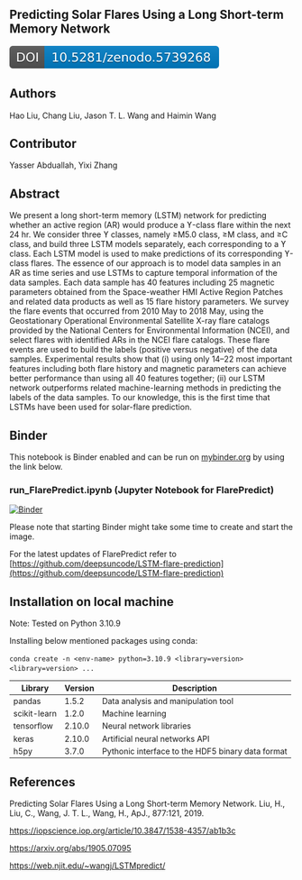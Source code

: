 ## Predicting Solar Flares Using a Long Short-term Memory Network
[![DOI](https://github.com/ccsc-tools/zenodo_icons/blob/main/icons/lstm-flare-predict.svg)](https://zenodo.org/badge/latestdoi/433245747)

## Authors

Hao Liu, Chang Liu, Jason T. L. Wang and Haimin Wang

## Contributor

Yasser Abduallah, Yixi Zhang

## Abstract

We present a long short-term memory (LSTM) network for predicting whether an active region (AR) would produce a ϒ-class flare within the next 24 hr. We consider three ϒ classes, namely ≥M5.0 class, ≥M class, and ≥C class, and build three LSTM models separately, each corresponding to a ϒ class. Each LSTM model is used to make predictions of its corresponding ϒ-class flares. The essence of our approach is to model data samples in an AR as time series and use LSTMs to capture temporal information of the data samples. Each data sample has 40 features including 25 magnetic parameters obtained from the Space-weather HMI Active Region Patches and related data products as well as 15 flare history parameters. We survey the flare events that occurred from 2010 May to 2018 May, using the Geostationary Operational Environmental Satellite X-ray flare catalogs provided by the National Centers for Environmental Information (NCEI), and select flares with identified ARs in the NCEI flare catalogs. These flare events are used to build the labels (positive versus negative) of the data samples. Experimental results show that (i) using only 14–22 most important features including both flare history and magnetic parameters can achieve better performance than using all 40 features together; (ii) our LSTM network outperforms related machine-learning methods in predicting the labels of the data samples. To our knowledge, this is the first time that LSTMs have been used for solar-flare prediction.

## Binder

This notebook is Binder enabled and can be run on [mybinder.org](https://mybinder.org/) by using the link below.


### run_FlarePredict.ipynb (Jupyter Notebook for FlarePredict)
[![Binder](https://mybinder.org/badge_logo.svg)](https://mybinder.org/v2/gh/zhangsgithub04/LSTM-flare-prediction/HEAD?labpath=ccsc_FlarePredict.ipynb)

Please note that starting Binder might take some time to create and start the image.

For the latest updates of FlarePredict refer to [https://github.com/deepsuncode/LSTM-flare-prediction](https://github.com/deepsuncode/LSTM-flare-prediction)

## Installation on local machine

Note: Tested on Python 3.10.9

Installing below mentioned packages using conda:

```conda create -n <env-name> python=3.10.9 <library=version> <library=version> ...```

|Library | Version   | Description  |
|---|---|---|
|pandas|1.5.2|Data analysis and manipulation tool|
|scikit-learn| 1.2.0| Machine learning|
| tensorflow  | 2.10.0  | Neural network libraries  |
| keras  | 2.10.0   |Artificial neural networks API   |
|h5py| 3.7.0|Pythonic interface to the HDF5 binary data format|

## References

Predicting Solar Flares Using a Long Short-term Memory Network. Liu, H., Liu, C., Wang, J. T. L., Wang, H., ApJ., 877:121, 2019.

https://iopscience.iop.org/article/10.3847/1538-4357/ab1b3c

https://arxiv.org/abs/1905.07095

https://web.njit.edu/~wangj/LSTMpredict/

